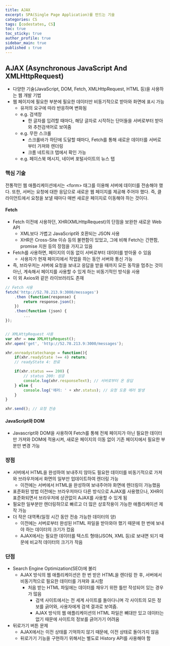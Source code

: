 ```yaml
---
title: AJAX
excerpt: SPA(Single Page Application)를 만드는 기술
categories: CS
tags: [codestates, CS]
toc: true
toc_sticky: true
author_profile: true
sidebar_main: true
published : true
---
```


## AJAX (Asynchronous JavaScript And XMLHttpRequest) 
- 다양한 기술(JavaScript, DOM, Fetch, XMLHttpRequest, HTML 등)을 사용하는 웹 개발 기법
- 웹 페이지에 필요한 부분에 필요한 데이터만 비동기적으로 받아와 화면에 표시 가능
  - 유저의 요구에 따라 반응하며 변화됨
  - e.g. 검색창
    - 한 글자를 입려할 때마다, 해당 글자로 시작하는 단어들을 서버로부터 받아와 추천검색어로 보여줌
  - e.g. 무한 스크롤
	- 스크롤바가 하단에 도달할 때마다, Fetch를 통해 새로운 데이터를 서버로부터 가져와 렌더링
    - 크롬 네트워크 탭에서 확인 가능
  - e.g. 페이스북 메시지,  네이버 포털사이트의 뉴스 탭


### 핵심 기술
전통적인 웹 애플리케이션에서는 \<form> 태그를 이용해 서버에 데이터를 전송해야 했다. 또한, 서버는 요청에 대한 응답으로 새로운 웹 페이지를 제공해 주어야 했다. 
즉, 클라이언트에서 요청을 보낼 때마다 매번 새로운 페이지로 이동해야 하는 것이다.

#### Fetch
- Fetch 이전에 사용하던, XHR(XMLHttpRequest)의 단점을 보완한 새로운 Web API
  - XML보다 가볍고 JavaScript와 호환되는 JSON 사용
  - XHR은 Cross-Site 이슈 등의 불편함이 있었고, 그에 비해 Fetch는 간편함, promise 지원 등의 장점을 가지고 있음
- Fetch를 사용하면, 페이지의 이동 없이 서버로부터 데이터를 받아올 수 있음 
  - 사용자가 현재 페이지에서 작업을 하는 동안 서버와 통신 가능
- 즉, 브라우저는 서버에 요청을 보내고 응답을 받을 때까지 모든 동작을 멈추는 것이 아닌, 계속해서 페이지를 사용할 수 있게 하는 비동기적인 방식을 사용
- 이 외 Axios와 같은 라이브러리도 존재

```javascript
// Fetch 사용
fetch('http://52.78.213.9:3000/messages')
	.then (function(response) {
		return response.json();
	})
	.then(function (json) {
		...
});


// XMLHttpRequest 사용
var xhr = new XMLHttpRequest();
xhr.open('get', 'http://52.78.213.9:3000/messages');

xhr.onreadystatechange = function(){
	if(xhr.readyState !== 4) return;
	// readyState 4: 완료

	if(xhr.status === 200) {
        // status 200: 성공
		console.log(xhr.responseText); // 서버로부터 온 응답
	} else {
		console.log('에러: ' + xhr.status); // 요청 도중 에러 발생
	}
}

xhr.send(); // 요청 전송
```

#### JavaScript와 DOM
- Javascript와 DOM을 사용하여 Fetch를 통해 전체 페이지가 아닌 필요한 데이터만 가져와 DOM에 적용시켜, 새로운 페이지의 이동 없이 기존 페이지에서 필요한 부분만 변경 가능


### 장점
- 서버에서 HTML을 완성하여 보내주지 않아도 필요한 데이터를 비동기적으로 가져와 브라우저에서 화면의 일부만 업데이트하여 렌더링 가능
  - 이전에는 서버에서 HTML을 완성하여 보내주어야 화면에 렌더링이 가능했음 
- 표준화된 방법 이전에는 브라우저마다 다른 방식으로 AJAX를 사용했으나, XHR이 표준화되면서 브라우저에 상관없이 AJAX를 사용할 수 있게 됨
- 필요한 일부분만 렌더링하므로 빠르고 더 많은 상호작용이 가능한 애플리케이션 제작 가능
- 더 작은 대역폭(일정 시간 동안 전송 가능한 데이터의 양) 
  - 이전에는 서버로부터 완성된 HTML 파일을 받아와야 했기 때문에 한 번에 보내야 하는 데이터의 크기가 컸음
  - AJAX에서는 필요한 데이터를 텍스트 형태(JSON, XML 등)로 보내면 되기 때문에 비교적 데이터의 크기가 작음

### 단점
- Search Engine Optimization(SEO)에 불리 
  - AJAX 방식의 웹 애플리케이션은 한 번 받은 HTML을 렌더링 한 후, 서버에서 비동기적으로 필요한 데이터를 가져와 표시함
    - 처음 받는 HTML 파일에는 데이터를 채우기 위한 틀만 작성되어 있는 경우가 많음 
	  - 검색 사이트에서는 전 세계 사이트를 돌아다니며 각 사이트의 모든 정보를 긁어와, 사용자에게 검색 결과로 보여줌. 
	  - AJAX 방식의 웹 애플리케이션의 HTML 파일은 뼈대만 있고 데이터는 없기 때문에 사이트의 정보를 긁어가기 어려움
- 뒤로가기 버튼 문제 
  - AJAX에서는 이전 상태를 기억하지 않기 때문에, 이전 상태로 돌아가지 않음
  - 뒤로가기 기능을 구현하기 위해서는 별도로 History API를 사용해야 함